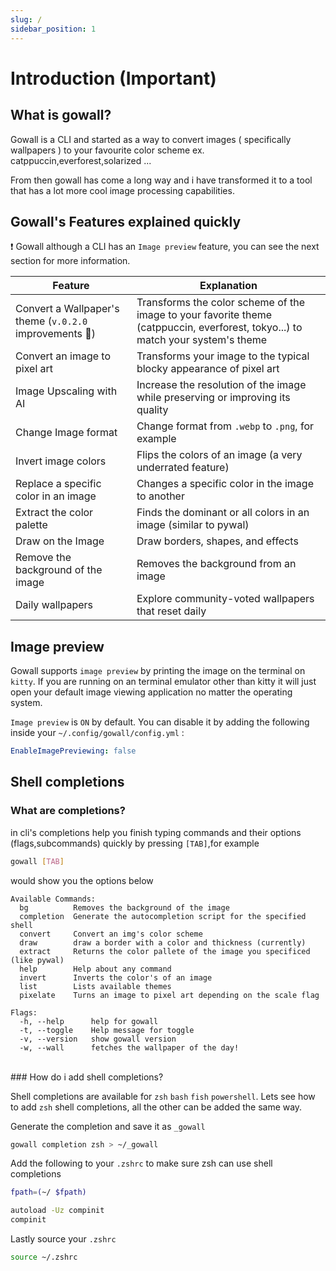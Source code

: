 ```yaml
---
slug: /
sidebar_position: 1
---
```


# Introduction (Important)

## What is gowall?

Gowall is a CLI and started as a way to convert images ( specifically wallpapers ) to your favourite color scheme ex. catppuccin,everforest,solarized ...  

From then gowall has come a long way and i have transformed it to a tool that has a lot more cool image processing capabilities.



## Gowall's Features explained quickly

❗ Gowall although a CLI has an `Image preview` feature, you can see the next section for more information.

| Feature                            | Explanation                                                                                                                |
|------------------------------------|----------------------------------------------------------------------------------------------------------------------------|
| Convert a Wallpaper's theme (`v.0.2.0` improvements 👾)       | Transforms the color scheme of the image to your favorite theme (catppuccin, everforest, tokyo...) to match your system's theme|
| Convert an image to pixel art      | Transforms your image to the typical blocky appearance of pixel art                                                        |
| Image Upscaling with AI            | Increase the resolution of the image while preserving or improving its quality |
| Change Image format                | Change format from `.webp` to `.png`, for example                                                                          |
| Invert image colors                | Flips the colors of an image (a very underrated feature)                                                                   |
| Replace a specific color in an image | Changes a specific color in the image to another                                                                          |
| Extract the color palette          | Finds the dominant or all colors in an image (similar to pywal)                                                            |
| Draw on the Image                  | Draw borders, shapes, and effects                                                                                          |
| Remove the background of the image | Removes the background from an image                                                                                       |
| Daily wallpapers                   | Explore community-voted wallpapers that reset daily                                                                        |



## Image preview

Gowall  supports  `image preview`  by printing the image on the terminal on `kitty`. If you are running on an terminal emulator other than kitty it will just open your default image viewing application no matter the operating system. 

`Image preview` is `ON` by default. You can disable it by adding the following inside your `~/.config/gowall/config.yml` : 

   ```yaml title="~/.config/gowall/config.yml"
   EnableImagePreviewing: false
   ```
## Shell completions

### What are completions?

in cli's completions help you finish typing commands and their options (flags,subcommands) quickly by pressing `[TAB]`,for example 

```bash
gowall [TAB] 
```
would show you the options below

```
Available Commands:
  bg          Removes the background of the image
  completion  Generate the autocompletion script for the specified shell
  convert     Convert an img's color scheme
  draw        draw a border with a color and thickness (currently)
  extract     Returns the color pallete of the image you specificed (like pywal)
  help        Help about any command
  invert      Inverts the color's of an image
  list        Lists available themes
  pixelate    Turns an image to pixel art depending on the scale flag

Flags:
  -h, --help      help for gowall
  -t, --toggle    Help message for toggle
  -v, --version   show gowall version
  -w, --wall      fetches the wallpaper of the day!
```
<br />
### How do i add shell completions?

Shell completions are available for `zsh` `bash` `fish` `powershell`. Lets see how to add `zsh` shell completions, all the other can be added the same way.

Generate the completion and save it as `_gowall`
```bash
gowall completion zsh > ~/_gowall
```
Add the following  to your `.zshrc` to make sure zsh can use shell completions
```bash title=".zshrc"
fpath=(~/ $fpath)

autoload -Uz compinit
compinit
```

Lastly source your `.zshrc`
```bash
source ~/.zshrc
```

